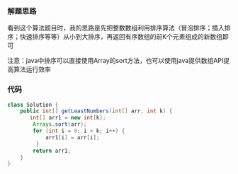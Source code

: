 ### 解题思路
看到这个算法题目时，我的思路是先把整数数组利用排序算法（冒泡排序；插入排序；快速排序等等）从小到大排序，再返回有序数组的前K个元素组成的新数组即可

注意：java中排序可以直接使用Array的sort方法，也可以使用java提供数组API提高算法运行效率

### 代码

```java
class Solution {
    public int[] getLeastNumbers(int[] arr, int k) {
       int[] arr1 = new int[k];
        Arrays.sort(arr);
        for (int i = 0; i < k; i++) {
            arr1[i] = arr[i];
         }
        return arr1;
    }
}
```